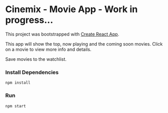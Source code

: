 # Cinemix - Movie App - Work in progress...

This project was bootstrapped with [Create React App](https://github.com/facebook/create-react-app).

This app will show the top, now playing and the coming soon movies. Click on a movie to view more info and details. 

Save movies to the watchlist.

### Install Dependencies

```
npm install
```

### Run

```
npm start
```


